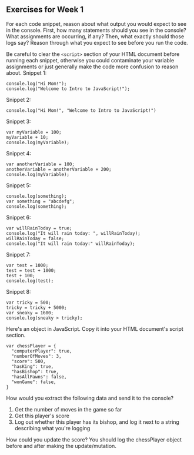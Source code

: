## Exercises for Week 1

For each code snippet, reason about what output you would expect to see in the console.  First, how many statements should you see in the console?   What assignments are occurring, if any? Then, what exactly should those logs say?   Reason through what you expect to see before you run the code.

Be careful to clear the ```<script>``` section of your HTML document before running each snippet, otherwise you could contaminate your variable assignments or just generally make the code more confusion to reason about.
Snippet 1:
```
console.log("Hi Mom!");
console.log("Welcome to Intro to JavaScript!");
```

Snippet 2:
```
console.log("Hi Mom!", "Welcome to Intro to JavaScript!")
```

Snippet 3:
```
var myVariable = 100;
myVariable + 10;
console.log(myVariable);
```

Snippet 4:
```
var anotherVariable = 100;
anotherVariable = anotherVariable + 200;
console.log(myVariable);
```

Snippet 5:
```
console.log(something);
var something = "abcdefg";
console.log(something);
```

Snippet 6:
```
var willRainToday = true;
console.log("It will rain today: ", willRainToday);
willRainToday = false;
console.log("It will rain today:" willRainToday);
```

Snippet 7:
```
var test = 1000;
test = test + 1000;
test + 100;
console.log(test);
```

Snippet 8:
```
var tricky = 500;
tricky = tricky + 5000;
var sneaky = 1600;
console.log(sneaky > tricky);
```

Here's an object in JavaScript. Copy it into your HTML document's script section.

```
var chessPlayer = {
  "computerPlayer": true,
  "numberOfMoves": 3,
  "score": 500,
  "hasKing": true,
  "hasBishop": true,
  "hasAllPawns": false,
  "wonGame": false,
}
```
How would you extract the following data and send it to the console?
1) Get the number of moves in the game so far
2) Get this player's score
3) Log out whether this player has its bishop, and log it next to a string describing what you're logging

How could you update the score?  You should log the chessPlayer object before and after making the update/mutation.  
